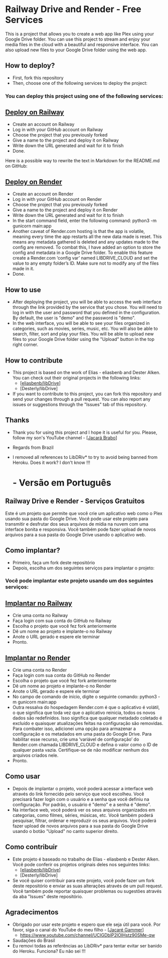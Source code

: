 # Railway Drive and Render - Free Services

This is a project that allows you to create a web app like Plex using your Google Drive folder. You can use this project to stream and enjoy your media files in the cloud with a beautiful and responsive interface. You can also upload new files to your Google Drive folder using the web app.

## How to deploy?

- First, fork this repository
- Then, choose one of the following services to deploy the project:


### You can deploy this project using one of the following services:

## [Deploy on Railway](https://railway.app/)

- Create an account on Railway
- Log in with your GitHub account on Railway
- Choose the project that you previously forked
- Give a name to the project and deploy it on Railway
- Write down the URL generated and wait for it to finish
- Done.


Here is a possible way to rewrite the text in Markdown for the README.md on GitHub:

## [Deploy on Render](https://render.com/)

- Create an account on Render
- Log in with your GitHub account on Render
- Choose the project that you previously forked
- Give a name to the project and deploy it on Render
- Write down the URL generated and wait for it to finish
- In the start command field, enter the following command: python3 -m gunicorn main:app
- Another caveat of Render.com hosting is that the app is volatile, meaning every time the app restarts all the new data made is reset. This means any metadata gathered is deleted and any updates made to the config are removed. To combat this, I have added an option to store the config and metadata in a Google Drive folder. To enable this feature create a Render.com ‘config var’ named LIBDRIVE_CLOUD and set the value to any empty folder’s ID. Make sure not to modify any of the files made in it.
- Done.
 
## How to use

- After deploying the project, you will be able to access the web interface through the link provided by the service that you chose. You will need to log in with the user and password that you defined in the configuration. By default, the user is "demo" and the password is "demo".
- In the web interface, you will be able to see your files organized in categories, such as movies, series, music, etc. You will also be able to search, filter, sort and play your files. You will be able to upload new files to your Google Drive folder using the "Upload" button in the top right corner.

## How to contribute

- This project is based on the work of Elias - eliasbenb and Dester Alken. You can check out their original projects in the following links:
  - [[eliasbenb/libDrive](https://github.com/libDrive)]
  - [Desterly/libDrive]
- If you want to contribute to this project, you can fork this repository and send your changes through a pull request. You can also report any issues or suggestions through the "Issues" tab of this repository.

## Thanks

- Thank you for using this project and I hope it is useful for you. Please, follow my son's YouTube channel - [[Jacará Brabo](https://www.youtube.com/channel/UCIGDblP2lOIHstz90SMe-qw)]

- Regards from Brazil
- I removed all references to LibDRiv* to try to avoid being banned from Heroku. Does it work? I don't know !!!

  # - Versão em Português

## Railway Drive e Render - Serviços Gratuitos

Este é um projeto que permite que você crie um aplicativo web como o Plex usando sua pasta do Google Drive. Você pode usar este projeto para transmitir e desfrutar dos seus arquivos de mídia na nuvem com uma interface bonita e responsiva. Você também pode fazer upload de novos arquivos para a sua pasta do Google Drive usando o aplicativo web.

## Como implantar?

- Primeiro, faça um fork deste repositório
- Depois, escolha um dos seguintes serviços para implantar o projeto:

### Você pode implantar este projeto usando um dos seguintes serviços:

## [Implantar no Railway](https://railway.app/)

- Crie uma conta no Railway
- Faça login com sua conta do GitHub no Railway
- Escolha o projeto que você fez fork anteriormente
- Dê um nome ao projeto e implante-o no Railway
- Anote o URL gerado e espere ele terminar
- Pronto.

## [Implantar no Render](https://render.com/)

- Crie uma conta no Render
- Faça login com sua conta do GitHub no Render
- Escolha o projeto que você fez fork anteriormente
- Dê um nome ao projeto e implante-o no Render
- Anote o URL gerado e espere ele terminar
- No campo de comando de início, digite o seguinte comando: python3 -m gunicorn main:app
- Outra ressalva do hospedagem Render.com é que o aplicativo é volátil, o que significa que toda vez que o aplicativo reinicia, todos os novos dados são redefinidos. Isso significa que qualquer metadado coletado é excluído e quaisquer atualizações feitas na configuração são removidas. Para combater isso, adicionei uma opção para armazenar a configuração e os metadados em uma pasta do Google Drive. Para habilitar esse recurso, crie uma ‘variável de configuração’ do Render.com chamada LIBDRIVE_CLOUD e defina o valor como o ID de qualquer pasta vazia. Certifique-se de não modificar nenhum dos arquivos criados nele.
- Pronto.

## Como usar

- Depois de implantar o projeto, você poderá acessar a interface web através do link fornecido pelo serviço que você escolheu. Você precisará fazer login com o usuário e a senha que você definiu na configuração. Por padrão, o usuário é "demo" e a senha é "demo".
- Na interface web, você poderá ver os seus arquivos organizados em categorias, como filmes, séries, músicas, etc. Você também poderá pesquisar, filtrar, ordenar e reproduzir os seus arquivos. Você poderá fazer upload de novos arquivos para a sua pasta do Google Drive usando o botão "Upload" no canto superior direito.

## Como contribuir

- Este projeto é baseado no trabalho de Elias - eliasbenb e Dester Alken. Você pode conferir os projetos originais deles nos seguintes links:
  - [[eliasbenb/libDrive](https://github.com/libDrive)]
  - [Desterly/libDrive]
- Se você quiser contribuir para este projeto, você pode fazer um fork deste repositório e enviar as suas alterações através de um pull request. Você também pode reportar quaisquer problemas ou sugestões através da aba "Issues" deste repositório.

## Agradecimentos

- Obrigado por usar este projeto e espero que ele seja útil para você. Por favor, siga o canal do YouTube do meu filho - [[Jacaré Gammer](https://www.youtube.com/channel/UCIGDblP2lOIHstz90SMe-qw)]
  - https://www.youtube.com/channel/UCIGDblP2lOIHstz90SMe-qw
- Saudações do Brasil
- Eu removi todas as referências ao LibDRiv* para tentar evitar ser banido do Heroku. Funciona? Eu não sei !!!
